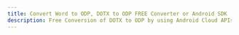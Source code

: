 ---title: Convert Word to ODP, DOTX to ODP FREE Converter or Android SDKdescription: Free Conversion of DOTX to ODP by using Android Cloud APIs & SDKs. Also Create, Edit & Render Microsoft Word & OpenOffice documents in the Cloud.---
